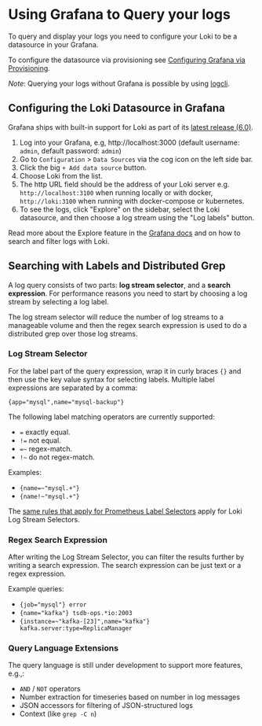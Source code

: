 # Using Grafana to Query your logs

To query and display your logs you need to configure your Loki to be a datasource in your Grafana.

To configure the datasource via provisioning see [Configuring Grafana via Provisioning](http://docs.grafana.org/features/datasources/loki/#configure-the-datasource-with-provisioning).

_Note_: Querying your logs without Grafana is possible by using [logcli](./logcli.md).

## Configuring the Loki Datasource in Grafana

Grafana ships with built-in support for Loki as part of its [latest release (6.0)](https://grafana.com/grafana/download).

1. Log into your Grafana, e.g, http://localhost:3000 (default username: `admin`, default password: `admin`)
1. Go to `Configuration` > `Data Sources` via the cog icon on the left side bar.
1. Click the big `+ Add data source` button.
1. Choose Loki from the list.
1. The http URL field should be the address of your Loki server e.g. `http://localhost:3100` when running locally or with docker, `http://loki:3100` when running with docker-compose or kubernetes.
1. To see the logs, click "Explore" on the sidebar, select the Loki datasource, and then choose a log stream using the "Log labels" button.

Read more about the Explore feature in the [Grafana docs](http://docs.grafana.org/features/explore) and on how to search and filter logs with Loki.

## Searching with Labels and Distributed Grep

A log query consists of two parts: **log stream selector**, and a **search expression**. For performance reasons you need to start by choosing a log stream by selecting a log label.

The log stream selector will reduce the number of log streams to a manageable volume and then the regex search expression is used to do a distributed grep over those log streams.

### Log Stream Selector

For the label part of the query expression, wrap it in curly braces `{}` and then use the key value syntax for selecting labels. Multiple label expressions are separated by a comma:

`{app="mysql",name="mysql-backup"}`

The following label matching operators are currently supported:

- `=` exactly equal.
- `!=` not equal.
- `=~` regex-match.
- `!~` do not regex-match.

Examples:

- `{name=~"mysql.+"}`
- `{name!~"mysql.+"}`

The [same rules that apply for Prometheus Label Selectors](https://prometheus.io/docs/prometheus/latest/querying/basics/#instant-vector-selectors) apply for Loki Log Stream Selectors.

### Regex Search Expression

After writing the Log Stream Selector, you can filter the results further by writing a search expression. The search expression can be just text or a regex expression.

Example queries:

- `{job="mysql"} error`
- `{name="kafka"} tsdb-ops.*io:2003`
- `{instance=~"kafka-[23]",name="kafka"} kafka.server:type=ReplicaManager`

### Query Language Extensions

The query language is still under development to support more features, e.g.,:

- `AND` / `NOT` operators
- Number extraction for timeseries based on number in log messages
- JSON accessors for filtering of JSON-structured logs
- Context (like `grep -C n`)
